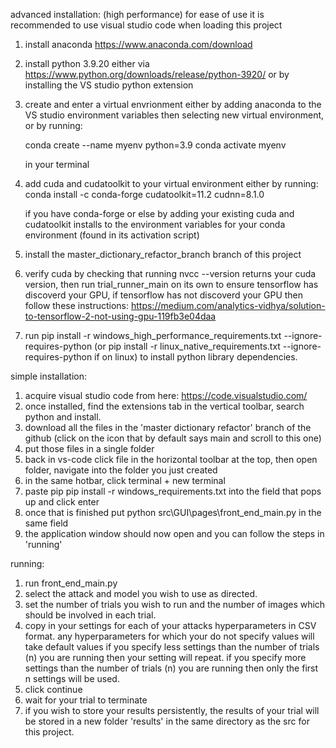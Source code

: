 advanced installation: (high performance)
for ease of use it is recommended to use visual studio code when loading this project

1) install anaconda https://www.anaconda.com/download
2) install python 3.9.20 either via https://www.python.org/downloads/release/python-3920/ or by installing the VS studio python extension
3) create and enter a virtual envrionment either by adding anaconda to the VS studio environment variables then selecting new virtual environment,
   or by running:

   conda create --name myenv python=3.9
   conda activate myenv

   in your terminal

4) add cuda and cudatoolkit to your virtual environment either by running:
   conda install -c conda-forge cudatoolkit=11.2 cudnn=8.1.0

   if you have conda-forge or else by adding your existing cuda and cudatoolkit installs to the environment variables for your conda environment (found in its
   activation script)

5) install the master_dictionary_refactor_branch branch of this project

6) verify cuda by checking that running nvcc --version returns your cuda version, then run trial_runner_main on its own to ensure tensorflow has discoverd
    your GPU, if tensorflow has not discoverd your GPU then follow these instructions: https://medium.com/analytics-vidhya/solution-to-tensorflow-2-not-using-gpu-119fb3e04daa

7) run pip install -r windows_high_performance_requirements.txt --ignore-requires-python (or pip install -r linux_native_requirements.txt --ignore-requires-python if on linux)  to install python library dependencies.

simple installation:
1) acquire visual studio code from here: https://code.visualstudio.com/
2) once installed, find the extensions tab in the vertical toolbar, search python and install.
3) download all the files in the 'master dictionary refactor' branch of the github (click on the icon that by default says main and scroll to this one)
4) put those files in a single folder
5) back in vs-code click file in the horizontal toolbar at the top, then open folder, navigate into the folder you just created
6) in the same hotbar, click terminal + new terminal
7) paste pip pip install -r windows_requirements.txt into the field that pops up and click enter
8) once that is finished put python src\\GUI\\pages\\front_end_main.py in the same field
9) the application window should now open and you can follow the steps in 'running'

running:
1) run front_end_main.py
2) select the attack and model you wish to use as directed.
3) set the number of trials you wish to run and the number of images which should be involved in each trial.
4) copy in your settings for each of your attacks hyperparameters in CSV format.
     any hyperparameters for which your do not specify values will take default values
     if you specify less settings than the number of trials (n) you are running then your setting will repeat.
     if you specify more settings than the number of trials (n) you are running then only the first n settings will be used.
5) click continue
6) wait for your trial to terminate
7) if you wish to store your results persistently, the results of your trial will be stored in a new folder 'results' in the same directory as the src for this
  project.

